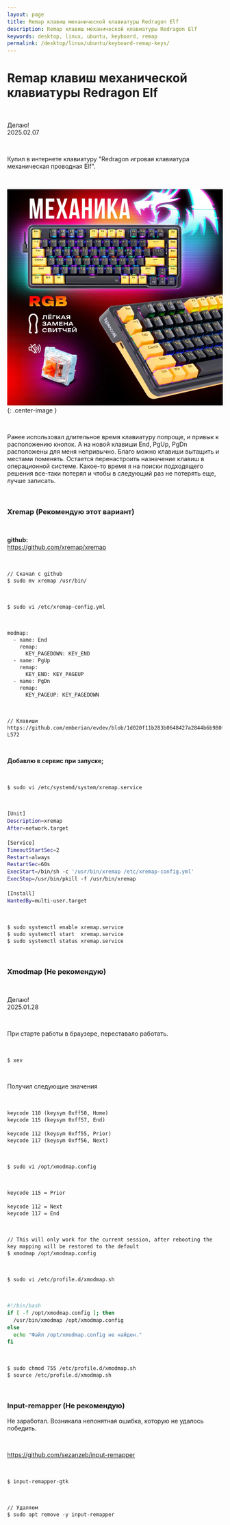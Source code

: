 ```yaml
---
layout: page
title: Remap клавиш механической клавиатуры Redragon Elf
description: Remap клавиш механической клавиатуры Redragon Elf
keywords: desktop, linux, ubuntu, keyboard, remap
permalink: /desktop/linux/ubuntu/keyboard-remap-keys/
---
```


# Remap клавиш механической клавиатуры Redragon Elf

<br/>

Делаю!  
2025.02.07

<br/>

Купил в интернете клавиатуру "Redragon игровая клавиатура механическая проводная Elf".

<br/>

![Remap клавиш механической клавиатуры Redragon Elf](/img/desktop/linux/ubuntu/keyboard-remap-keys.png 'Remap клавиш механической клавиатуры Redragon Elf'){: .center-image }

<br/>

Ранее использовал длительное время клавиатуру попроще, и привык к расположению кнопок.
А на новой клавиши End, PgUp, PgDn расположены для меня непривычно.
Благо можно клавиши вытащить и местами поменять.
Остается перенастроить назначение клавиш в операционной системе.
Какое-то время я на поиски подходящего решения все-таки потерял и чтобы в следующий раз не потерять еще, лучше записать.

<br/>

### Xremap (Рекомендую этот вариант)

<br/>

**github:**  
https://github.com/xremap/xremap

<br/>

```
// Скачал с github
$ sudo mv xremap /usr/bin/
```

<br/>

```
$ sudo vi /etc/xremap-config.yml
```

<br/>

```
modmap:
  - name: End
    remap:
      KEY_PAGEDOWN: KEY_END
  - name: PgUp
    remap:
      KEY_END: KEY_PAGEUP
  - name: PgDn
    remap:
      KEY_PAGEUP: KEY_PAGEDOWN
```

<br/>

```
// Клавиши
https://github.com/emberian/evdev/blob/1d020f11b283b0648427a2844b6b980f1a268221/src/scancodes.rs#L26-L572
```

<br/>

**Добавлю в сервис при запуске;**

<br/>

```
$ sudo vi /etc/systemd/system/xremap.service
```

<br/>

```bash
[Unit]
Description=xremap
After=network.target

[Service]
TimeoutStartSec=2
Restart=always
RestartSec=60s
ExecStart=/bin/sh -c '/usr/bin/xremap /etc/xremap-config.yml'
ExecStop=/usr/bin/pkill -f /usr/bin/xremap

[Install]
WantedBy=multi-user.target
```

<br/>

```
$ sudo systemctl enable xremap.service
$ sudo systemctl start  xremap.service
$ sudo systemctl status xremap.service
```

<br/>

### Xmodmap (Не рекомендую)

<br/>

Делаю!  
2025.01.28

<br/>

При старте работы в браузере, переставало работать.

<br/>

```
$ xev
```

<br/>

Получил следующие значения

<br/>

```
keycode 110 (keysym 0xff50, Home)
keycode 115 (keysym 0xff57, End)

keycode 112 (keysym 0xff55, Prior)
keycode 117 (keysym 0xff56, Next)
```

<br/>

```
$ sudo vi /opt/xmodmap.config
```

<br/>

```
keycode 115 = Prior

keycode 112 = Next
keycode 117 = End
```

<br/>

```
// This will only work for the current session, after rebooting the key mapping will be restored to the default
$ xmodmap /opt/xmodmap.config
```

<br/>

```
$ sudo vi /etc/profile.d/xmodmap.sh
```

<br/>

```bash
#!/bin/bash
if [ -f /opt/xmodmap.config ]; then
  /usr/bin/xmodmap /opt/xmodmap.config
else
  echo "Файл /opt/xmodmap.config не найден."
fi
```

<br/>

```
$ sudo chmod 755 /etc/profile.d/xmodmap.sh
$ source /etc/profile.d/xmodmap.sh
```

<!--


# =====================

<br/>

```
$ gnome-session-properties
```

<br/>

```
Add
```

<br/>

```
Name: xmodmap
Command: /usr/bin/xmodmap /opt/xmodmap
Comment: remaps keys
```

<br/>

Указать, разумеется нужно своего пользователя и ребутнуться. -->

<!-- <br/>

How to remap keys in Ubuntu xmodmap [+Video]

<br/>

https://www.youtube.com/watch?v=g_WUusDluLw

<br/>

https://www.thequantizer.com/remap-keys-startup-ubuntu/ -->

<br/>

### Input-remapper (Не рекомендую)

Не заработал. Возникала непонятная ошибка, которую не удалось победить.

<br/>

https://github.com/sezanzeb/input-remapper

<br/>

```
$ input-remapper-gtk
```

<br/>

```
// Удаляем
$ sudo apt remove -y input-remapper
```
